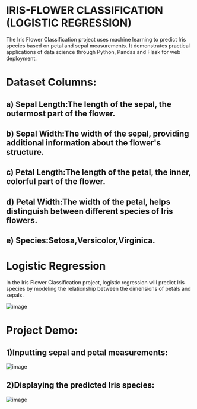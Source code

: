 # IRIS-FLOWER CLASSIFICATION (LOGISTIC REGRESSION)
The Iris Flower Classification project uses machine learning to predict Iris species based on petal and sepal measurements. It demonstrates practical applications of data science through Python, Pandas and Flask for web deployment.

# Dataset Columns:
## a) Sepal Length:The length of the sepal, the outermost part of the flower.
## b) Sepal Width:The width of the sepal, providing additional information about the flower's structure.
## c) Petal Length:The length of the petal, the inner, colorful part of the flower.
## d) Petal Width:The width of the petal, helps distinguish between different species of Iris flowers.
## e) Species:Setosa,Versicolor,Virginica.

# Logistic Regression
In the Iris Flower Classification project, logistic regression will predict Iris species by modeling the relationship between the dimensions of petals and sepals.

![image](https://github.com/user-attachments/assets/8f06e317-abc4-42f7-9059-ee0e45eebafe)

# Project Demo:

## 1)Inputting sepal and petal measurements:

![image](https://github.com/user-attachments/assets/53173385-52bf-4871-b8a4-abbc14d11937)

## 2)Displaying the predicted Iris species:

![image](https://github.com/user-attachments/assets/e907102a-b61e-488f-bd03-1ca183db9ae3)


